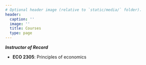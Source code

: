 ```yaml
---
# Optional header image (relative to `static/media/` folder).
header:
  caption: ''
  image: ''
  title: Courses
  type: page
---
```

 __*Instructor of Record*__
 - **ECO 2305**: Principles of economics

